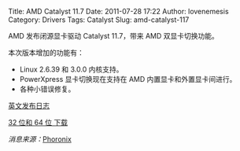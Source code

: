 Title: AMD Catalyst 11.7
Date: 2011-07-28 17:22
Author: lovenemesis
Category: Drivers
Tags: Catalyst
Slug: amd-catalyst-117

AMD 发布闭源显卡驱动 Catalyst 11.7，带来 AMD 双显卡切换功能。

本次版本增加的功能有：

-   Linux 2.6.39 和 3.0.0 内核支持。
-   PowerXpress 显卡切换现在支持在 AMD 内置显卡和外置显卡间进行。
-   各种小错误修复。

[英文发布日志](http://www2.ati.com/relnotes/Catalyst_11.7_Linux_Installer.pdf)

[32 位和 64 位
下载](http://www2.ati.com/drivers/linux/ati-driver-installer-11-7-x86.x86_64.run)

*消息来源：*[Phoronix](http://www.phoronix.com/scan.php?page=news_item&px=OTcyMQ)
